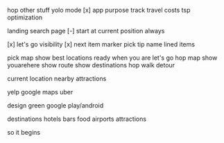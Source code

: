 hop other stuff
    yolo mode
[x] app purpose
    track travel costs
tsp optimization

landing search page
[-] start at current position always

[x] let's go visibility
[x] next item marker
pick tip name
lined items


pick
    map
        show best locations
    ready when you are let's go
hop
    map
        show youarehere
        show route
        show destinations
    hop
    walk
    detour





current location
nearby attractions

yelp
google maps
uber

design
    green
    google play/android

destinations
    hotels
    bars
    food
    airports
    attractions

so it begins
